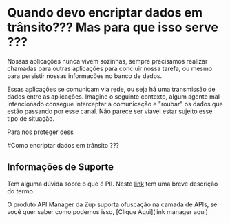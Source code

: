 # Quando devo encriptar dados em trânsito??? Mas para que isso serve ???

Nossas aplicações nunca vivem sozinhas, sempre precisamos realizar chamadas para outras aplicações para
concluir nossa tarefa, ou mesmo para persistir nossas informações no banco de dados.

Essas aplicações se comunicam via rede, ou seja há uma transmissão de dados entre as aplicações.
Imagine o seguinte contexto, algum agente mal-intencionado consegue interceptar a comunicação e "roubar"
os dados que estão passando por esse canal. Não parece ser víavel estar sujeito esse tipo de situação.

Para nos proteger dess


#Como encriptar dados em trânsito ???


## Informações de Suporte

Tem alguma dúvida sobre o que é PII. Neste [link](https://www.gsa.gov/reference/gsa-privacy-program/rules-and-policies-protecting-pii-privacy-act) tem uma breve descrição do termo.

O produto API Manager da Zup suporta ofuscação na camada de APIs, se você quer saber como podemos isso, [Clique Aqui](link manager aqui)


